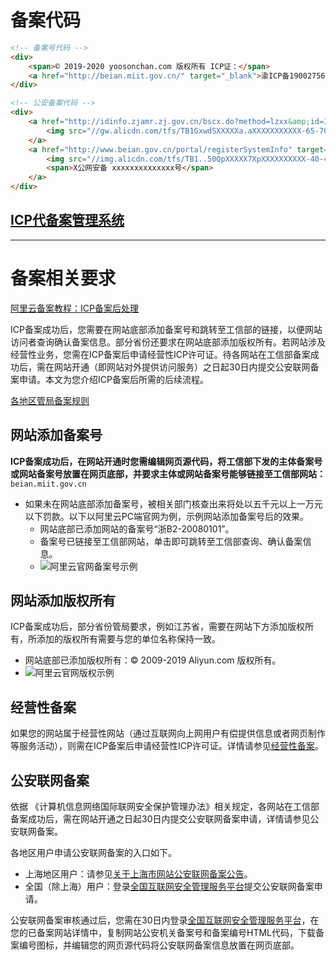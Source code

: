 # 备案代码
```html
<!-- 备案号代码 -->
<div>
    <span>© 2019-2020 yoosonchan.com 版权所有 ICP证：</span>
    <a href="http://beian.miit.gov.cn/" target="_blank">渝ICP备19002756号-1</a>
</div>

<!-- 公安备案代码 -->
<div>
    <a href="http://idinfo.zjamr.zj.gov.cn/bscx.do?method=lzxx&amp;id=3301963301080000025024" target="_blank">
        <img src="//gw.alicdn.com/tfs/TB1GxwdSXXXXXa.aXXXXXXXXXXX-65-70.gif">
    </a>
    <a href="http://www.beian.gov.cn/portal/registerSystemInfo" target="_blank">
        <img src="//img.alicdn.com/tfs/TB1..50QpXXXXX7XpXXXXXXXXXX-40-40.png">
        <span>X公网安备 xxxxxxxxxxxxxx号</span>
    </a>
</div>

```
## [ICP代备案管理系统](https://beian.aliyun.com/pcContainer/myorder)

--------------------------------------------------


# 备案相关要求
[阿里云备案教程：ICP备案后处理](https://help.aliyun.com/document_detail/146190.html)

ICP备案成功后，您需要在网站底部添加备案号和跳转至工信部的链接，以便网站访问者查询确认备案信息。部分省份还要求在网站底部添加版权所有。若网站涉及经营性业务，您需在ICP备案后申请经营性ICP许可证。待各网站在工信部备案成功后，需在网站开通（即网站对外提供访问服务）之日起30日内提交公安联网备案申请。本文为您介绍ICP备案后所需的后续流程。

[各地区管局备案规则](https://help.aliyun.com/knowledge_detail/50270.html)

## 网站添加备案号
**ICP备案成功后，在网站开通时您需编辑网页源代码，将工信部下发的主体备案号或网站备案号放置在网页底部，并要求主体或网站备案号能够链接至工信部网站：**```beian.miit.gov.cn```

- 如果未在网站底部添加备案号，被相关部门核查出来将处以五千元以上一万元以下罚款。以下以阿里云PC端官网为例，示例网站添加备案号后的效果。
    - 网站底部已添加网站的备案号“浙B2-20080101”。
    - 备案号已链接至工信部网站，单击即可跳转至工信部查询、确认备案信息。
    - ![阿里云官网备案号示例](http://static-aliyun-doc.oss-cn-hangzhou.aliyuncs.com/assets/img/zh-CN/5805659951/p71348.png)


## 网站添加版权所有
ICP备案成功后，部分省份管局要求，例如江苏省，需要在网站下方添加版权所有，所添加的版权所有需要与您的单位名称保持一致。
- 网站底部已添加版权所有：© 2009-2019 Aliyun.com 版权所有。
- ![阿里云官网版权示例](http://static-aliyun-doc.oss-cn-hangzhou.aliyuncs.com/assets/img/zh-CN/6264659951/p72282.png)

##  经营性备案
如果您的网站属于经营性网站（通过互联网向上网用户有偿提供信息或者网页制作等服务活动），则需在ICP备案后申请经营性ICP许可证。详情请参见[经营性备案](https://help.aliyun.com/knowledge_detail/36978.html#concept-rhw-fsl-zdb)。

## 公安联网备案
依据 《计算机信息网络国际联网安全保护管理办法》相关规定，各网站在工信部备案成功后，需在网站开通之日起30日内提交公安联网备案申请，详情请参见公安联网备案。

各地区用户申请公安联网备案的入口如下。
- 上海地区用户：请参见[关于上海市网站公安联网备案公告](https://help.aliyun.com/noticelist/articleid/1060035138.html)。
- 全国（除上海）用户：登录[全国互联网安全管理服务平台](http://www.beian.gov.cn/portal/index)提交公安联网备案申请。

公安联网备案审核通过后，您需在30日内登录[全国互联网安全管理服务平台](http://www.beian.gov.cn/portal/index)，在您的已备案网站详情中，复制网站公安机关备案号和备案编号HTML代码，下载备案编号图标，并编辑您的网页源代码将公安联网备案信息放置在网页底部。